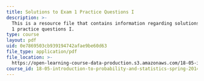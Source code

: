 ```yaml
---
title: Solutions to Exam 1 Practice Questions I
description: >-
  This is a resource file that contains information regarding solutions to exam
  1 practice questions I.
type: course
layout: pdf
uid: 0e7869503cb939194742afae9be60d63
file_type: application/pdf
file_location: >-
  https://open-learning-course-data-production.s3.amazonaws.com/18-05-introduction-to-probability-and-statistics-spring-2014/0e7869503cb939194742afae9be60d63_MIT18_05S14_Prac_Exa1a_Sol.pdf
course_id: 18-05-introduction-to-probability-and-statistics-spring-2014
---
```


